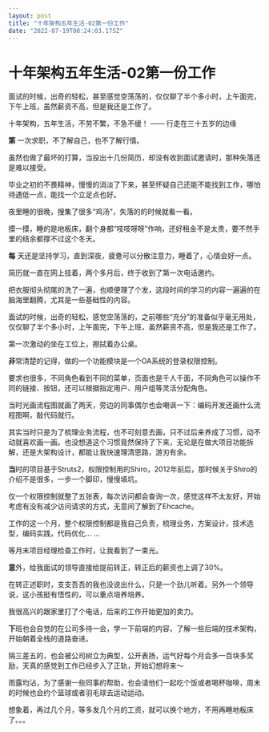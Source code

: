 ```yaml
---
layout: post
title: "十年架构五年生活-02第一份工作"
date: "2022-07-19T08:24:03.175Z"
---
```

十年架构五年生活-02第一份工作
================

面试的时候，出奇的轻松，甚至感觉空荡荡的，仅仅聊了半个多小时，上午面完，下午上班，虽然薪资不高，但是我还是工作了。

十年架构，五年生活，不劳不繁，不急不缓！ —— 行走在三十五岁的边缘

**第** 一次求职，不了解自己，也不了解行情。

虽然也做了最坏的打算，当投出十几份简历，却没有收到面试邀请时，那种失落还是难以接受。

毕业之初的不畏精神，慢慢的消淡了下来，甚至怀疑自己还能不能找到工作，哪怕待遇低一点，能找一个立足点也好。

夜里睡的很晚，搜集了很多“鸡汤”，失落的的时候就看一看。

摸一摸，睡的是地板床，翻个身都“吱吱呀呀”作响，还好租金不是太贵，要不然手里的结余都撑不过这个冬天。

**每** 天还是坚持学习，直到深夜，疲惫可以分散注意力，睡着了，心情会好一点。

简历就一直在网上挂着，两个多月后，终于收到了第一次电话邀约。

把衣服彻头彻尾的洗了一遍，也顺便理了个发，这段时间的学习的内容一遍遍的在脑海里翻腾，尤其是一些基础性的内容。

面试的时候，出奇的轻松，感觉空荡荡的，之前哪些“充分”的准备似乎毫无用处，仅仅聊了半个多小时，上午面完，下午上班，虽然薪资不高，但是我还是工作了。

第一次激动的坐在工位上，擦拭着办公桌。

**非**常清楚的记得，做的一个功能模块是一个OA系统的登录权限控制。

要求也很多，不同角色看到不同的菜单，页面也是千人千面，不同角色可以操作不同的链接、按钮，还可以根据指定用户、用户组等灵活分配角色。

当时光画流程图就画了两天，旁边的同事偶尔也会嘲讽一下：编码开发还画什么流程图啊，敲代码就行。

其实当时只是为了梳理业务流程，也不可刻意去画，只不过后来养成了习惯，动不动就喜欢画一画。也没想道这个习惯竟然保持了下来，无论是在做大项目功能拆解，还是大架构设计，都能让我快速理清思路，游刃有余。

**当**时的项目基于Struts2，权限控制用的Shiro，2012年前后，那时候关于Shiro的介绍不是很多，一步一个脚印，慢慢填坑。

仅一个权限控制就整了五张表，每次访问都会查询一次，感觉这样不太友好，开始考虑有没有减少访问请求的方式，无意间了解到了Ehcache。

工作的这一个月，整个权限控制都是我自己负责，梳理业务，方案设计，技术选型，编码实践，代码优化... ...

等月末项目经理检查工作时，让我看到了一束光。

**意**外，给我面试的领导直接给提前转正，转正后的薪资也上调了30%。

在转正述职时，支支吾吾的我也没说出什么，只是一个劲儿听着。另外一个领导说，这小孩挺有悟性的，可以重点培养培养。

我很高兴的跟家里打了个电话，后来的工作开始更加的卖力。

**下**班也会自觉的在公司多待一会，学一下前端的内容，了解一些后端的技术架构，开始朝着全栈的道路奋进。

隔三差五的，也会被公司树立为典型，公开表扬，运气好每个月会多一百块多奖励，天真的感觉到工作已经步入了正轨，开始幻想将来～

雨露均沾，为了感谢一些同事的帮助，也会请他们一起吃个饭或者喝杯咖啡，周末的时候也会约个篮球或者羽毛球去运动运动。

想象着，再过几个月，等多发几个月的工资，就可以换个地方，不用再睡地板床了。。。